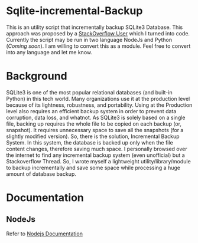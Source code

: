 # Sqlite-incremental-Backup
This is an utility script that incrementally backup SQLite3 Database. This approach was proposed by a [StackOverflow User](https://stackoverflow.com/a/60559099/9748238) which I turned into code. Currently the script may be run in two language NodeJs and Python (*Coming soon*). I am willing to convert this as a module. Feel free to convert into any language and let me know.
# Background
SQLite3 is one of the most popular relational databases (and built-in Python) in this tech world. Many organizations use it at the production level because of its lightness, robustness, and portability. Using at the Production level also requires an efficient backup system in order to prevent data corruption, data loss, and whatnot. As SQLite3 is solely based on a single file, backing up requires the whole file to be copied on each backup (or, snapshot). It requires unnecessary space to save all the snapshots (for a slightly modified version). So, there is the solution, Incremental Backup System. In this system, the database is backed up only when the file content changes, therefore saving much space. I personally browsed over the internet to find any incremental backup system (even unofficial) but a Stackoverflow Thread. So, I wrote myself a lightweight utility/library/module to backup incrementally and save some space while processing a huge amount of database backup.
# Documentation
## NodeJs
Refer to [Nodejs Documentation](https://github.com/nokibsarkar/sqlite3-incremental-backup/tree/main/nodejs#readme)
